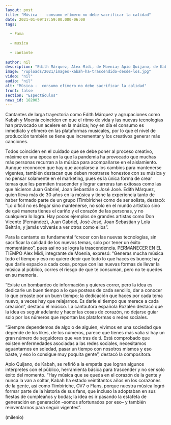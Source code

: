 ```yaml
---
layout: post
title: "Música -  consumo efímero no debe sacrificar la calidad"
date: 2021-01-09T17:59:00.000-06:00
tags:
  
  - Fama
  
  - musica
  
  - cantante
  
author: nil
description: "Edith Márquez, Alex Midi, de Moenia; Apio Quijano, de Kabah, y Rozalén destacan la importancia de adaptarse a la evolución de la industria con el fin de mantenerse vigentes. "
image: "/uploads/2021/images-kabah-ha-trascendido-desde-los.jpg"
video: "nil"
audio: "nil"
alt: "Música -  consumo efímero no debe sacrificar la calidad"
front: false
section: "Espectáculos"
news_id: 182003
---
```


Cantantes de larga trayectoria como Edith Márquez y agrupaciones como Kabah y Moenia coinciden en que el ritmo de vida y las nuevas tecnologías han provocado un acelere en la música; hoy en día el consumo es inmediato y efímero en las plataformas musicales, por lo que el nivel de producción también se tiene que incrementar y los creativos generar más canciones. 

Todos coinciden en el cuidado que se debe poner al proceso creativo, máxime en una época en la que la pandemia ha provocado que muchas más personas recurran a la música para acompañarse en el aislamiento. Aunque reconocen que hay que acoplarse a los cambios para mantenerse vigentes, también destacan que deben mostrarse honestos con su música y no pensar solamente en el marketing, pues es la única forma de crear temas que les permiten trascender y lograr carreras tan exitosas como las que hicieron Juan Gabriel, Joan Sebastián o José José. Edith Márquez, quien lleva más de 30 años en la música y tiene la experiencia tanto de haber formado parte de un grupo (Timbiriche) como de ser solista, destacó: “Lo difícil no es llegar sino mantenerse, no solo en el mundo artístico sino de qué manera tienes el cariño y el corazón de las personas, y no cualquiera lo logra. Hay pocos ejemplos de grandes artistas como Don Vicente (Fernández), Juan Gabriel, José José, Joan Sebastian y Lola Beltrán, y jamás volverás a ver otros como ellos”. 

Para la cantante es fundamental “crecer con las nuevas tecnologías, sin sacrificar la calidad de los nuevos temas, solo por tener un éxito momentáneo”, pues así no se logra la trascendencia. PERMANECER EN EL TIEMPO Alex Midi, integrante de Moenia, expresó: “Generas mucha música todo el tiempo y eso no quiere decir que todo lo que haces es bueno; hay que darle espacio a cada cosa, porque con las nuevas formas de llevar la música al público, corres el riesgo de que te consuman, pero no te quedes en su memoria. 

“Existe un bombardeo de información y quieres correr, pero la idea es dedicarle un buen tiempo a lo que posteas de cada sencillo, dar a conocer lo que creaste por un buen tiempo; la dedicación que haces por cada tema nuevo, a veces hay que relajarnos. Es darle el tiempo que merece a cada creación”, destacó el músico. La cantautora española Rozalén destacó que la idea es seguir adelante y hacer las cosas de corazón, no dejarse guiar solo por los números que reportan las plataformas o redes sociales. 

“Siempre dependemos de algo o de alguien, vivimos en una sociedad que depende de los likes, de los números, parece que tienes más valía si hay un gran número de seguidores que van tras de ti. Está comprobado que existen enfermedades asociadas a las redes sociales, necesitamos aguantarnos en soledad, pasar un tiempo con nosotros mismos y eso baste, y eso lo consigue muy poquita gente”, destacó la compositora. 

Apio Quijano, de Kabah, se refirió a la empatía que logran algunos intérpretes con el público, herramienta básica para trascender y no ser solo éxito del momento. “Hay música que se queda en el corazón de la gente y nunca la van a soltar, Kabah ha estado veintitantos años en los corazones de la gente, así como Timbiriche, OV7 o Flans, porque nuestra música logró formar parte de la historia de sus fans, que incluso la adoptaban en sus fiestas de cumpleaños y bodas; la idea es ir pasando la estafeta de generación en generación –somos afortunados por eso– y también reinventarnos para seguir vigentes”. 

(milenio)